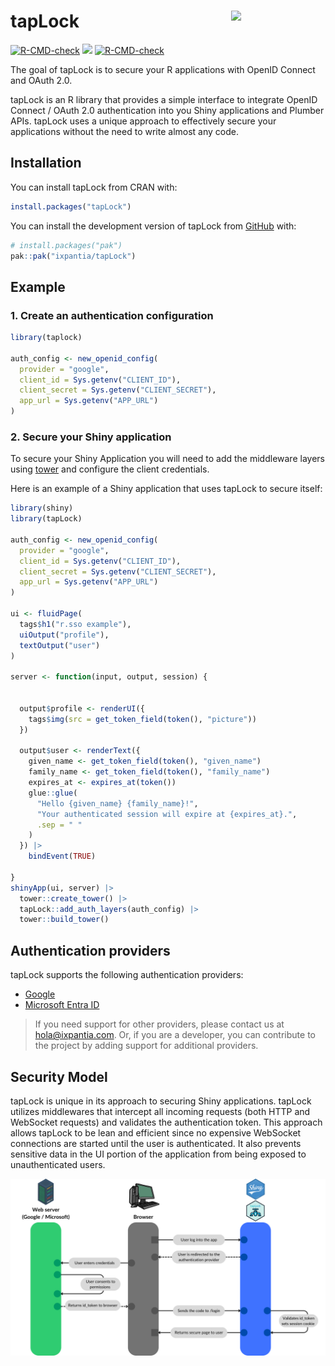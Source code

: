 # tapLock <a><img src="https://storage.googleapis.com/ix-paquetes-internos/logo-tapLock.png" align="right" width="30%"></a>

<!-- badges: start -->
[![R-CMD-check](https://github.com/ixpantia/tapLock/actions/workflows/R-CMD-check.yaml/badge.svg)](https://github.com/ixpantia/tapLock/actions/workflows/R-CMD-check.yaml)
[![](https://www.r-pkg.org/badges/version/tapLock)](https://cran.r-project.org/package=badger)
[![R-CMD-check](https://github.com/dsincubator/tapLock/actions/workflows/R-CMD-check.yaml/badge.svg)](https://github.com/dsincubator/tapLock/actions/workflows/R-CMD-check.yaml)
<!-- badges: end -->

The goal of tapLock is to secure your R applications with OpenID Connect and
OAuth 2.0.

tapLock is an R library that provides a simple interface to integrate OpenID
Connect / OAuth 2.0 authentication into you Shiny applications and Plumber APIs.
tapLock uses a unique approach to effectively secure your applications without
the need to write almost any code.

## Installation

You can install tapLock from CRAN with:

``` r
install.packages("tapLock")
```

You can install the development version of tapLock from [GitHub](https://github.com/) with:

``` r
# install.packages("pak")
pak::pak("ixpantia/tapLock")
```

## Example

### 1. Create an authentication configuration

``` r
library(taplock)

auth_config <- new_openid_config(
  provider = "google",
  client_id = Sys.getenv("CLIENT_ID"),
  client_secret = Sys.getenv("CLIENT_SECRET"),
  app_url = Sys.getenv("APP_URL")
)
```

### 2. Secure your Shiny application

To secure your Shiny Application you will need to add the middleware layers
using [tower](https://github.com/ixpantia/tower) and configure the
client credentials.

Here is an example of a Shiny application that uses tapLock to secure
itself:

``` r
library(shiny)
library(tapLock)

auth_config <- new_openid_config(
  provider = "google",
  client_id = Sys.getenv("CLIENT_ID"),
  client_secret = Sys.getenv("CLIENT_SECRET"),
  app_url = Sys.getenv("APP_URL")
)

ui <- fluidPage(
  tags$h1("r.sso example"),
  uiOutput("profile"),
  textOutput("user")
)

server <- function(input, output, session) {


  output$profile <- renderUI({
    tags$img(src = get_token_field(token(), "picture"))
  })

  output$user <- renderText({
    given_name <- get_token_field(token(), "given_name")
    family_name <- get_token_field(token(), "family_name")
    expires_at <- expires_at(token())
    glue::glue(
      "Hello {given_name} {family_name}!",
      "Your authenticated session will expire at {expires_at}.",
      .sep = " "
    )
  }) |>
    bindEvent(TRUE)

}
shinyApp(ui, server) |>
  tower::create_tower() |>
  tapLock::add_auth_layers(auth_config) |>
  tower::build_tower()
```

## Authentication providers

tapLock supports the following authentication providers:

- [Google](https://developers.google.com/identity/protocols/oauth2/openid-connect)
- [Microsoft Entra ID](https://www.microsoft.com/en-us/security/business/identity-access/microsoft-entra-id)

> If you need support for other providers, please contact us at
> [hola@ixpantia.com](mailto:hola@ixpantia.com). Or, if you are a
> developer, you can contribute to the project by adding support for
> additional providers.

## Security Model

tapLock is unique in its approach to securing Shiny applications. tapLock
utilizes middlewares that intercept all incoming requests (both HTTP and
WebSocket requests) and validates the authentication token. This approach
allows tapLock to be lean and efficient since no expensive WebSocket
connections are started until the user is authenticated. It also prevents
sensitive data in the UI portion of the application from being exposed to
unauthenticated users.

![Auth Flow](man/flow.png)
